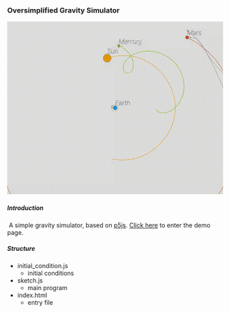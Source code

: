 ### Oversimplified Gravity Simulator

![2021_6_9下午9_15_45.new](README.assets/2021_6_9下午9_15_45.new.gif)

##### Introduction

​	A simple gravity simulator, based on [p5js](https://p5js.org/). [Click here]() to enter the demo page.



##### Structure

* initial_condition.js
  * initial conditions
* sketch.js
  * main program
* index.html
  * entry file